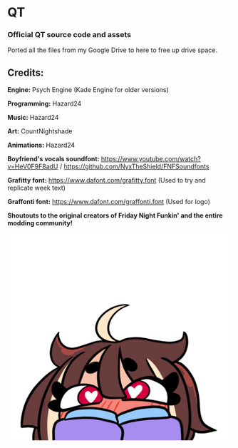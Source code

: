 # QT
### Official QT source code and assets

Ported all the files from my Google Drive to here to free up drive space.


## Credits:
**Engine:** Psych Engine (Kade Engine for older versions)

**Programming:** Hazard24

**Music:** Hazard24

**Art:** CountNightshade

**Animations:** Hazard24


**Boyfriend's vocals soundfont:** https://www.youtube.com/watch?v=HeV0F9F8adU / https://github.com/NyxTheShield/FNFSoundfonts


**Grafitty font:** https://www.dafont.com/grafitty.font
(Used to try and replicate week text)

**Graffonti font:** https://www.dafont.com/graffonti.font
(Used for logo)

**Shoutouts to the original creators of Friday Night Funkin' and the entire modding community!**


![](https://github.com/Hazardous2468/QT-mod/blob/main/ART%20ASSETS/menu/titlescreen_00.png)
